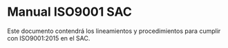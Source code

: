 # Manual ISO9001 SAC

Este documento contendrá los lineamientos y procedimientos para cumplir con ISO9001:2015 en el SAC.

